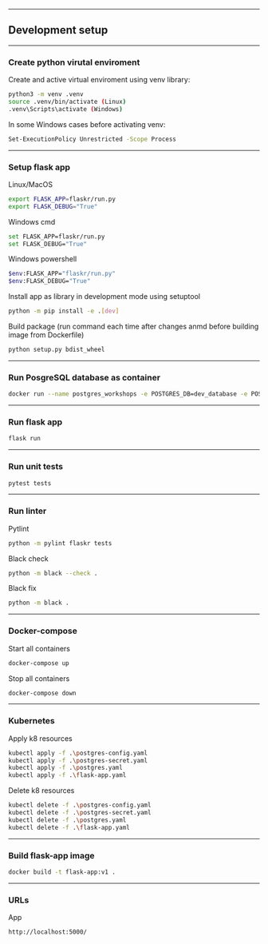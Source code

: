 <hr />

## Development setup

<hr />

### Create python virutal enviroment

Create and active virtual enviroment using venv library:

```sh
python3 -m venv .venv
source .venv/bin/activate (Linux)
.venv\Scripts\activate (Windows)
```

In some Windows cases before activating venv:

```sh
Set-ExecutionPolicy Unrestricted -Scope Process
```

<hr />

### Setup flask app

Linux/MacOS

```sh
export FLASK_APP=flaskr/run.py
export FLASK_DEBUG="True"
```

Windows cmd

```sh
set FLASK_APP=flaskr/run.py
set FLASK_DEBUG="True"
```

Windows powershell

```sh
$env:FLASK_APP="flaskr/run.py"
$env:FLASK_DEBUG="True"
```

Install app as library in development mode using setuptool

```sh
python -m pip install -e .[dev]
```

Build package (run command each time after changes anmd before building image from Dockerfile)

```sh
python setup.py bdist_wheel
```

<hr />

### Run PosgreSQL database as container

```sh
docker run --name postgres_workshops -e POSTGRES_DB=dev_database -e POSTGRES_USER=dev_user -e POSTGRES_PASSWORD=dev_pass -p 5432:5432 -d postgres:14
```

<hr />

### Run flask app

```sh
flask run
```

<hr />

### Run unit tests

```sh
pytest tests
```

<hr />

### Run linter

Pytlint

```sh
python -m pylint flaskr tests
```

Black check

```sh
python -m black --check .
```

Black fix

```sh
python -m black .
```

<hr />

### Docker-compose

Start all containers

```sh
docker-compose up
```

Stop all containers

```sh
docker-compose down
```

<hr />

### Kubernetes

Apply k8 resources

```sh
kubectl apply -f .\postgres-config.yaml
kubectl apply -f .\postgres-secret.yaml
kubectl apply -f .\postgres.yaml
kubectl apply -f .\flask-app.yaml
```

Delete k8 resources

```sh
kubectl delete -f .\postgres-config.yaml
kubectl delete -f .\postgres-secret.yaml
kubectl delete -f .\postgres.yaml
kubectl delete -f .\flask-app.yaml
```

<hr />

### Build flask-app image

```sh
docker build -t flask-app:v1 .
```

<hr />

### URLs

App

```text
http://localhost:5000/
```
